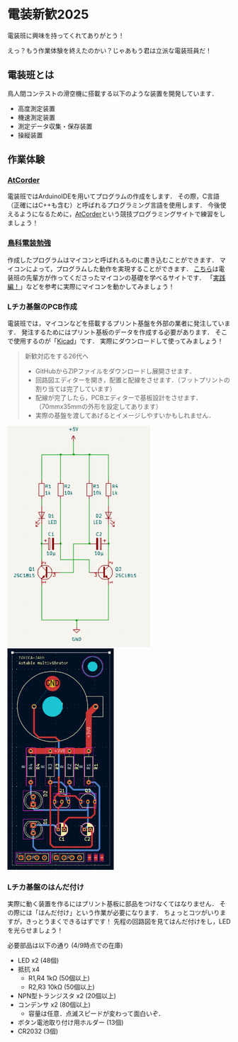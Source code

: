 # 電装新歓2025
電装班に興味を持ってくれてありがとう！


えっ？もう作業体験を終えたのかい？じゃあもう君は立派な電装班員だ！

## 電装班とは
鳥人間コンテストの滑空機に搭載する以下のような装置を開発しています．
- 高度測定装置
- 機速測定装置
- 測定データ収集・保存装置
- 操縦装置

## 作業体験
### [AtCorder](https://atcoder.jp/contests/apg4b)
電装班ではArduinoIDEを用いてプログラムの作成をします．
その際，C言語（正確にはC++も含む）と呼ばれるプログラミング言語を使用します．
今後使えるようになるために，[AtCorder](https://atcoder.jp/contests/apg4b)という競技プログラミングサイトで練習をしましょう！

### [鳥科電装勉強](https://geode-kicker-e37.notion.site/f4303f1da5d94d21af8da94cfff05153)
作成したプログラムはマイコンと呼ばれるものに書き込むことができます．
マイコンによって，プログラムした動作を実現することができます．
[こちら](https://geode-kicker-e37.notion.site/f4303f1da5d94d21af8da94cfff05153)は電装班の先輩方が作ってくださったマイコンの基礎を学べるサイトです．
「[実践編！](https://geode-kicker-e37.notion.site/189f665803ce800d9317dc6c7190da4c)」などを参考に実際にマイコンを動かしてみましょう！

### Lチカ基盤のPCB作成
電装班では，マイコンなどを搭載するプリント基盤を外部の業者に発注しています．
発注するためにはプリント基板のデータを作成する必要があります．
そこで使用するのが「[Kicad](https://www.kicad.org/download/)」です．
実際にダウンロードして使ってみましょう！

> 新歓対応をする26代へ
> - GitHubからZIPファイルをダウンロードし展開させます．
> - 回路図エディターを開き，配置と配線をさせます．（フットプリントの割り当ては完了しています）
> - 配線が完了したら，PCBエディターで基板設計をさせます．（70mmx35mmの外形を設定してあります）
> - 実際の基盤を渡してあげるとイメージしやすいかもしれません．

<img src="images/SCH_Astable_Multivibrator.png" style="height:500px;"><img src="images/PCB_Astable_Multivibrator.png" style="height:500px;">

### Lチカ基盤のはんだ付け
実際に動く装置を作るにはプリント基板に部品をつけなくてはなりません．
その際には「はんだ付け」という作業が必要になります．
ちょっとコツがいりますが，きっとうまくできるはずです！
先程の回路図を見てはんだ付けをし，LEDを光らせましょう！

必要部品は以下の通り (4/9時点での在庫)
- LED x2 (48個)
- 抵抗 x4
  - R1,R4 1kΩ (50個以上)
  - R2,R3 10kΩ (50個以上)
- NPN型トランジスタ x2 (20個以上)
- コンデンサ x2 (80個以上)
  - 容量は任意．点滅スピードが変わって面白いぞ．
- ボタン電池取り付け用ホルダー (13個)
- CR2032 (3個)
